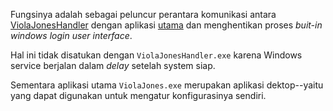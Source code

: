 Fungsinya adalah sebagai peluncur perantara komunikasi antara [ViolaJonesHandler](https://github.com/esabook/Viola-Jones-Handler) dengan aplikasi [utama](https://github.com/esabook/Viola-Jones-Windows-Login) dan menghentikan proses *buit-in windows login user interface*.

Hal ini tidak disatukan dengan `ViolaJonesHandler.exe` karena Windows service berjalan dalam *delay* setelah system siap.

Sementara aplikasi utama `ViolaJones.exe` merupakan aplikasi dektop--yaitu yang dapat digunakan untuk mengatur konfigurasinya sendiri. 
 